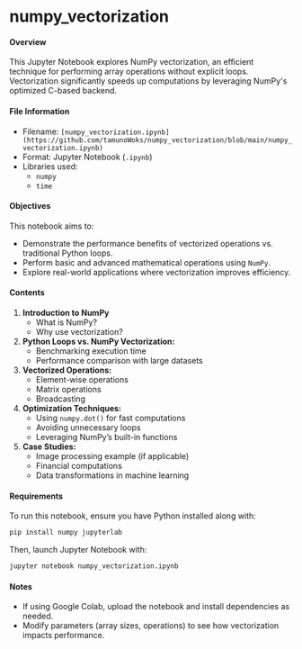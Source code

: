 # numpy_vectorization
#### Overview
This Jupyter Notebook explores NumPy vectorization, an efficient technique for performing array operations without explicit loops. Vectorization significantly speeds up computations by leveraging NumPy's optimized C-based backend.
#### File Information
- Filename: `[numpy_vectorization.ipynb](https://github.com/tamunoWoks/numpy_vectorization/blob/main/numpy_vectorization.ipynb)`
- Format: Jupyter Notebook (`.ipynb`)
- Libraries used:
  - `numpy`
  - `time`
#### Objectives
This notebook aims to:
- Demonstrate the performance benefits of vectorized operations vs. traditional Python loops.
- Perform basic and advanced mathematical operations using `NumPy`.
- Explore real-world applications where vectorization improves efficiency.
#### Contents
1. **Introduction to NumPy**
    - What is NumPy?
    - Why use vectorization?
2. **Python Loops vs. NumPy Vectorization:**
    - Benchmarking execution time
    - Performance comparison with large datasets
3. **Vectorized Operations:**
    - Element-wise operations
    - Matrix operations
    - Broadcasting
4. **Optimization Techniques:**
    - Using `numpy.dot()` for fast computations
    - Avoiding unnecessary loops
    - Leveraging NumPy’s built-in functions
6. **Case Studies:**
    - Image processing example (if applicable)
    - Financial computations
    - Data transformations in machine learning
#### Requirements
To run this notebook, ensure you have Python installed along with:
```bash
pip install numpy jupyterlab
```
Then, launch Jupyter Notebook with:
```bash
jupyter notebook numpy_vectorization.ipynb
```
#### Notes
- If using Google Colab, upload the notebook and install dependencies as needed.
- Modify parameters (array sizes, operations) to see how vectorization impacts performance.
